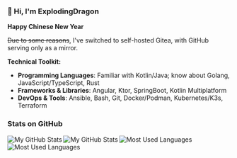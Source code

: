 ### 👋 Hi, I'm ExplodingDragon

**Happy Chinese New Year**

~~Due to some reasons~~, I've switched to self-hosted Gitea, with GitHub serving only as a mirror.

**Technical Toolkit:**

- **Programming Languages**: Familiar with Kotlin/Java; know about Golang, JavaScript/TypeScript, Rust
- **Frameworks & Libraries**: Angular, Ktor, SpringBoot, Kotlin Multiplatform
- **DevOps & Tools**: Ansible, Bash, Git, Docker/Podman, Kubernetes/K3s, Terraform

### Stats on GitHub

<a href="https://github.com/ExplodingDragon#gh-light-mode-only">
  <img src="https://github-readme-stats.vercel.app/api?username=ExplodingDragon&count_private=true&show_icons=true&rank_icon=github&theme=light#gh-light-mode-only" align="left" alt="My GitHub Stats" />
  <img src="https://github-readme-stats.vercel.app/api/top-langs/?username=ExplodingDragon&layout=compact&langs_count=8&theme=light#gh-light-mode-only" align="left" alt="My GitHub Stats" />
</a>
<a href="https://github.com/ExplodingDragon#gh-dark-mode-only">
  <img src="https://github-readme-stats.vercel.app/api?username=ExplodingDragon&count_private=true&show_icons=true&rank_icon=github&theme=dark#gh-dark-mode-only" align="left" alt="Most Used Languages" />
  <img src="https://github-readme-stats.vercel.app/api/top-langs/?username=ExplodingDragon&layout=compact&langs_count=8&theme=dark#gh-dark-mode-only" align="left" alt="Most Used Languages" />
</a>
